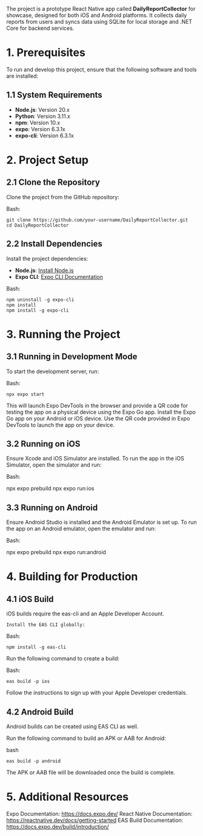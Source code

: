 The project is a prototype React Native app called **DailyReportCollector** for showcase, designed for both iOS and Android platforms. 
It collects daily reports from users and syncs data using SQLite for local storage and .NET Core for backend services.

# 1. Prerequisites
To run and develop this project, ensure that the following software and tools are installed:

## 1.1 System Requirements

- **Node.js**: Version 20.x
- **Python**: Version 3.11.x
- **npm**: Version 10.x
- **expo**: Version 6.3.1x
- **expo-cli**: Version 6.3.1x
  
# 2. Project Setup

## 2.1 Clone the Repository

Clone the project from the GitHub repository:

Bash:

    git clone https://github.com/your-username/DailyReportCollector.git
    cd DailyReportCollector

## 2.2 Install Dependencies

Install the project dependencies:
- **Node.js**: [Install Node.js](https://nodejs.org/)
- **Expo CLI**: [Expo CLI Documentation](https://docs.expo.dev/workflow/expo-cli/)

Bash:

    npm uninstall -g expo-cli
    npm install
    npm install -g expo-cli


# 3. Running the Project

## 3.1 Running in Development Mode

To start the development server, run:

Bash:

    npx expo start

This will launch Expo DevTools in the browser and provide a QR code for testing the app on a physical device using the Expo Go app.
Install the Expo Go app on your Android or iOS device.
Use the QR code provided in Expo DevTools to launch the app on your device.

## 3.2 Running on iOS

Ensure Xcode and iOS Simulator are installed.
To run the app in the iOS Simulator, open the simulator and run:

Bash:

   npx expo prebuild
   npx expo run:ios

## 3.3 Running on Android

Ensure Android Studio is installed and the Android Emulator is set up.
To run the app on an Android emulator, open the emulator and run:

Bash:

   npx expo prebuild
   npx expo run:android

# 4. Building for Production
## 4.1 iOS Build

iOS builds require the eas-cli and an Apple Developer Account.

    Install the EAS CLI globally:

Bash:

    npm install -g eas-cli

Run the following command to create a build:

Bash:

    eas build -p ios

Follow the instructions to sign up with your Apple Developer credentials.

## 4.2 Android Build

Android builds can be created using EAS CLI as well.

Run the following command to build an APK or AAB for Android:

bash

    eas build -p android

The APK or AAB file will be downloaded once the build is complete.

# 5. Additional Resources

Expo Documentation: https://docs.expo.dev/
React Native Documentation: https://reactnative.dev/docs/getting-started
EAS Build Documentation: https://docs.expo.dev/build/introduction/
